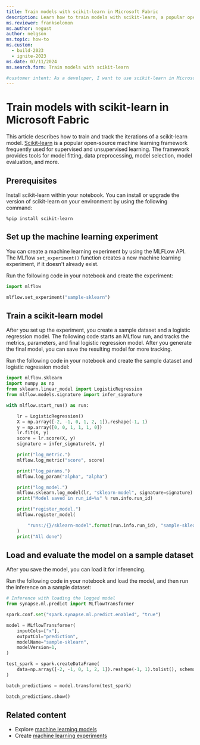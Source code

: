 ```yaml
---
title: Train models with scikit-learn in Microsoft Fabric
description: Learn how to train models with scikit-learn, a popular open-source machine learning framework frequently used for supervised and unsupervised learning.
ms.reviewer: franksolomon
ms.author: negust
author: nelgson
ms.topic: how-to
ms.custom:
  - build-2023
  - ignite-2023
ms.date: 07/11/2024
ms.search.form: Train models with scikit-learn

#customer intent: As a developer, I want to use scikit-learn in Microsoft Fabric so that I can train models for supervised and unsupervised learning.
---
```


# Train models with scikit-learn in Microsoft Fabric

This article describes how to train and track the iterations of a scikit-learn model. [Scikit-learn](https://scikit-learn.org/stable/) is a popular open-source machine learning framework frequently used for supervised and unsupervised learning. The framework provides tools for model fitting, data preprocessing, model selection, model evaluation, and more.

## Prerequisites

Install scikit-learn within your notebook. You can install or upgrade the version of scikit-learn on your environment by using the following command:

```shell
%pip install scikit-learn
```

## Set up the machine learning experiment

You can create a machine learning experiment by using the MLFLow API. The MLflow `set_experiment()` function creates a new machine learning experiment, if it doesn't already exist. 

Run the following code in your notebook and create the experiment:

```python
import mlflow

mlflow.set_experiment("sample-sklearn")
```

## Train a scikit-learn model

After you set up the experiment, you create a sample dataset and a logistic regression model. The following code starts an MLflow run, and tracks the metrics, parameters, and final logistic regression model. After you generate the final model, you can save the resulting model for more tracking.

Run the following code in your notebook and create the sample dataset and logistic regression model:

```python
import mlflow.sklearn
import numpy as np
from sklearn.linear_model import LogisticRegression
from mlflow.models.signature import infer_signature

with mlflow.start_run() as run:

    lr = LogisticRegression()
    X = np.array([-2, -1, 0, 1, 2, 1]).reshape(-1, 1)
    y = np.array([0, 0, 1, 1, 1, 0])
    lr.fit(X, y)
    score = lr.score(X, y)
    signature = infer_signature(X, y)

    print("log_metric.")
    mlflow.log_metric("score", score)

    print("log_params.")
    mlflow.log_param("alpha", "alpha")

    print("log_model.")
    mlflow.sklearn.log_model(lr, "sklearn-model", signature=signature)
    print("Model saved in run_id=%s" % run.info.run_id)

    print("register_model.")
    mlflow.register_model(

        "runs:/{}/sklearn-model".format(run.info.run_id), "sample-sklearn"
    )
    print("All done")
```

## Load and evaluate the model on a sample dataset

After you save the model, you can load it for inferencing.

Run the following code in your notebook and load the model, and then run the inference on a sample dataset:

```python
# Inference with loading the logged model
from synapse.ml.predict import MLflowTransformer

spark.conf.set("spark.synapse.ml.predict.enabled", "true")

model = MLflowTransformer(
    inputCols=["x"],
    outputCol="prediction",
    modelName="sample-sklearn",
    modelVersion=1,
)

test_spark = spark.createDataFrame(
    data=np.array([-2, -1, 0, 1, 2, 1]).reshape(-1, 1).tolist(), schema=["x"]
)

batch_predictions = model.transform(test_spark)

batch_predictions.show()
```

## Related content

- Explore [machine learning models](machine-learning-model.md)
- Create [machine learning experiments](machine-learning-experiment.md) 
